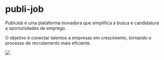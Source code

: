 # publi-job
<p>PubliJob é uma plataforma inovadora que simplifica a busca e candidatura a oportunidades de emprego.</p>
<p></p>O objetivo é conectar talentos a empresas em crescimento, tornando o processo de recrutamento mais eficiente.</p>

<img src="readme">
